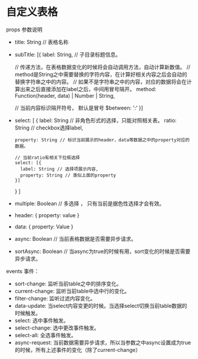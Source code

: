 # 自定义表格

  props 参数说明

  * title: String // 表格名称
  * subTitle: [{
      label: String, // 子目录标题信息。

      // 传递方法，在表格数据变化的时候将会自动调用方法，自动计算新数值。
      // method是String之中需要替换的字符内容，在计算好相关内容之后会自动的替换字符串之中的内容。
      // 如果不是字符串之中的内容，对应的数据将会在计算出来之后直接添加在label之后，中间用冒号隔开。
      method: Function(header, data) | Number | String,

      // 当前内容标识隔开符号， 默认是冒号
      $between: ':'
    }]
  * select: [
      {
        label: String // 非角色形式的选择，只能对照相关表。
        ratio: String // checkbox选择label,
        
        property: String // 标识当前展示的header，data等数据之中的property对应的数据。

        // 当前ratio有相关下拉框选择
        select: [{
          label: String // 选择项展示内容,
          property: String // 类似上面的property
        }]
      }
    ]
  * multiple: Boolean // 多选择 ， 只有当前是据色性选择才会有效。
  * header: {
      property: value
    }
  * data: {
      property: Value
    }
  * async: Boolean // 当前表格数据是否需要异步请求。
  * sortAsync: Boolean // 当async为true的时候有用，sort变化的时候是否需要异步请求。

  events 事件：
  * sort-change: 监听当前table之中的排序变化。
  * current-change: 监听当前table中选中行的变化。
  * filter-change: 监听过滤内容变化。
  * data-update: 当select内容变更的时候。当选择select切换当前table数据的时候触发。
  * select: 选中事件触发。
  * select-change: 选中更改事件触发。
  * select-all: 全选事件触发。
  * async-request: 当前数据需要异步请求，所以当参数之中async设置成为true的时候，所有上述事件的变化（除了current-change）